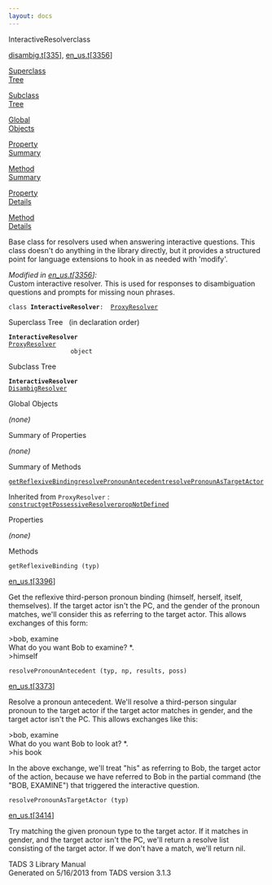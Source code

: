 ```yaml
---
layout: docs
---
```

<span class="title">InteractiveResolver</span><span class="type">class</span>

[disambig.t](../file/disambig.t.html)\[[335](../source/disambig.t.html#335)\],
[en_us.t](../file/en_us.t.html)\[[3356](../source/en_us.t.html#3356)\]

[Superclass  
Tree](#_SuperClassTree_)

[Subclass  
Tree](#_SubClassTree_)

[Global  
Objects](#_ObjectSummary_)

[Property  
Summary](#_PropSummary_)

[Method  
Summary](#_MethodSummary_)

[Property  
Details](#_Properties_)

[Method  
Details](#_Methods_)



Base class for resolvers used when answering interactive questions. This
class doesn't do anything in the library directly, but it provides a
structured point for language extensions to hook in as needed with
'modify'.

*Modified in
[en_us.t](../file/en_us.t.html)\[[3356](../source/en_us.t.html#3356)\]:*  
Custom interactive resolver. This is used for responses to
disambiguation questions and prompts for missing noun phrases.

`class `**`InteractiveResolver`**` :   `[`ProxyResolver`](../object/ProxyResolver.html)



<span id="_SuperClassTree_"></span>



<span class="hdln">Superclass Tree</span>   (in declaration order)



**`InteractiveResolver`**  
[`ProxyResolver`](../object/ProxyResolver.html)  
`                 object`  
<span id="_SubClassTree_"></span>



<span class="hdln">Subclass Tree</span>  



**`InteractiveResolver`**  
[`DisambigResolver`](../object/DisambigResolver.html)  
<span id="_ObjectSummary_"></span>



<span class="hdln">Global Objects</span>  



*(none)* <span id="_PropSummary_"></span>



<span class="hdln">Summary of Properties</span>  







*(none)* <span id="_MethodSummary_"></span>



<span class="hdln">Summary of Methods</span>  



[`getReflexiveBinding`](#getReflexiveBinding)[`resolvePronounAntecedent`](#resolvePronounAntecedent)[`resolvePronounAsTargetActor`](#resolvePronounAsTargetActor)

Inherited from `ProxyResolver` :  
[`construct`](../object/ProxyResolver.html#construct)[`getPossessiveResolver`](../object/ProxyResolver.html#getPossessiveResolver)[`propNotDefined`](../object/ProxyResolver.html#propNotDefined)

<span id="_Properties_"></span>



<span class="hdln">Properties</span>  



*(none)* <span id="_Methods_"></span>



<span class="hdln">Methods</span>  



<span id="getReflexiveBinding"></span>

`getReflexiveBinding (typ)`

[en_us.t](../file/en_us.t.html)\[[3396](../source/en_us.t.html#3396)\]



Get the reflexive third-person pronoun binding (himself, herself,
itself, themselves). If the target actor isn't the PC, and the gender of
the pronoun matches, we'll consider this as referring to the target
actor. This allows exchanges of this form:

  
\>bob, examine  
What do you want Bob to examine? \*.  
\>himself



<span id="resolvePronounAntecedent"></span>

`resolvePronounAntecedent (typ, np, results, poss)`

[en_us.t](../file/en_us.t.html)\[[3373](../source/en_us.t.html#3373)\]



Resolve a pronoun antecedent. We'll resolve a third-person singular
pronoun to the target actor if the target actor matches in gender, and
the target actor isn't the PC. This allows exchanges like this:

  
\>bob, examine  
What do you want Bob to look at? \*.  
\>his book

In the above exchange, we'll treat "his" as referring to Bob, the target
actor of the action, because we have referred to Bob in the partial
command (the "BOB, EXAMINE") that triggered the interactive question.



<span id="resolvePronounAsTargetActor"></span>

`resolvePronounAsTargetActor (typ)`

[en_us.t](../file/en_us.t.html)\[[3414](../source/en_us.t.html#3414)\]



Try matching the given pronoun type to the target actor. If it matches
in gender, and the target actor isn't the PC, we'll return a resolve
list consisting of the target actor. If we don't have a match, we'll
return nil.





TADS 3 Library Manual  
Generated on 5/16/2013 from TADS version 3.1.3


